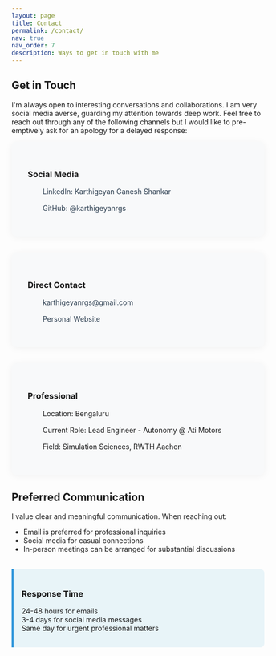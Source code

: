 ```yaml
---
layout: page
title: Contact
permalink: /contact/
nav: true
nav_order: 7
description: Ways to get in touch with me
---
```


<style>
.contact-section {
  background: #f8f9fa;
  border-radius: 10px;
  padding: 2rem;
  margin-bottom: 2rem;
  box-shadow: 0 2px 15px rgba(0,0,0,0.05);
}

.contact-item {
  display: flex;
  align-items: center;
  margin-bottom: 1rem;
}

.contact-item i {
  width: 30px;
  color: #3498db;
}

.contact-link {
  color: #2c3e50;
  text-decoration: none;
  transition: color 0.3s ease;
}

.contact-link:hover {
  color: #3498db;
}

.response-time {
  background: #e8f4f8;
  border-left: 4px solid #3498db;
  padding: 1rem;
  margin: 2rem 0;
  border-radius: 0 8px 8px 0;
}
</style>

## Get in Touch

I'm always open to interesting conversations and collaborations. I am very social media averse, guarding my attention towards deep work. Feel free to reach out through any of the following channels but I would like to pre-emptively ask for an apology for a delayed response:

<div class="contact-section">
  <h3>Social Media</h3>
  <div class="contact-item">
    <i class="fab fa-linkedin"></i>
    <a href="https://www.linkedin.com/in/karthigeyan-ganesh-shankar" class="contact-link" target="_blank">LinkedIn: Karthigeyan Ganesh Shankar</a>
  </div>
  <div class="contact-item">
    <i class="fab fa-github"></i>
    <a href="https://github.com/karthigeyanrgs" class="contact-link" target="_blank">GitHub: @karthigeyanrgs</a>
  </div>
</div>

<div class="contact-section">
  <h3>Direct Contact</h3>
  <div class="contact-item">
    <i class="fas fa-envelope"></i>
    <a href="mailto:karthigeyanrgs@gmail.com" class="contact-link">karthigeyanrgs@gmail.com</a>
  </div>
  <div class="contact-item">
    <i class="fas fa-globe"></i>
    <a href="https://karthigeyanrgs.github.io" class="contact-link" target="_blank">Personal Website</a>
  </div>
</div>

<div class="contact-section">
  <h3>Professional</h3>
  <div class="contact-item">
    <i class="fas fa-map-marker-alt"></i>
    <span>Location: Bengaluru</span>
  </div>
  <div class="contact-item">
    <i class="fas fa-briefcase"></i>
    <span>Current Role: Lead Engineer - Autonomy @ Ati Motors</span>
  </div>
  <div class="contact-item">
    <i class="fas fa-graduation-cap"></i>
    <span>Field: Simulation Sciences, RWTH Aachen</span>
  </div>
</div>

## Preferred Communication

I value clear and meaningful communication. When reaching out:
- Email is preferred for professional inquiries
- Social media for casual connections
- In-person meetings can be arranged for substantial discussions

<div class="response-time">
  <h3>Response Time</h3>
  <ul style="list-style-type: none; padding-left: 0;">
    <li><i class="fas fa-clock"></i> 24-48 hours for emails</li>
    <li><i class="fas fa-comments"></i> 3-4 days for social media messages</li>
    <li><i class="fas fa-bolt"></i> Same day for urgent professional matters</li>
  </ul>
</div>
